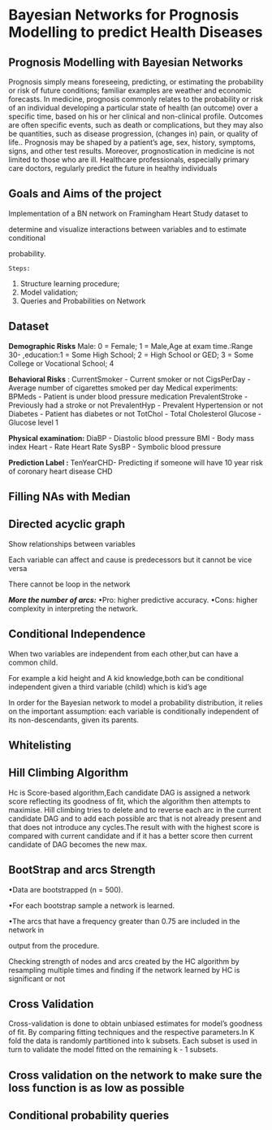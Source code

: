 # Bayesian Networks for Prognosis Modelling to predict Health Diseases


## Prognosis Modelling with Bayesian Networks

Prognosis simply means foreseeing, predicting, or estimating the probability or risk of future conditions; familiar examples
are weather and economic forecasts. In medicine, prognosis commonly relates to the probability or risk of an individual
developing a particular state of health (an outcome) over a specific time, based on his or her clinical and non-clinical profile.
Outcomes are often specific events, such as death or complications, but they may also be quantities, such as disease
progression, (changes in) pain, or quality of life.. Prognosis may be shaped by a patient’s age, sex, history, symptoms,
signs, and other test results. Moreover, prognostication in medicine is not limited to those who are ill. Healthcare
professionals, especially primary care doctors, regularly predict the future in healthy individuals


## Goals and Aims of the project

Implementation of a BN network on Framingham Heart Study dataset to

determine and visualize interactions between variables and to estimate conditional

probability.

```
Steps:
```
1. Structure learning procedure;
2. Model validation;
3. Queries and Probabilities on Network


## Dataset

**Demographic Risks** Male: 0 = Female; 1 = Male,Age at exam time.:Range 30-
,education:1 = Some High School; 2 = High School or GED; 3 = Some College or
Vocational School; 4

**Behavioral Risks** : CurrentSmoker - Current smoker or not CigsPerDay - Average
number of cigarettes smoked per day Medical experiments: BPMeds - Patient is
under blood pressure medication PrevalentStroke - Previously had a stroke or not
PrevalentHyp - Prevalent Hypertension or not Diabetes - Patient has diabetes or
not TotChol - Total Cholesterol Glucose - Glucose level 1

**Physical examination:** DiaBP - Diastolic blood pressure BMI - Body mass index
Heart - Rate Heart Rate SysBP - Symbolic blood pressure

**Prediction Label :** TenYearCHD- Predicting if someone will have 10 year risk of
coronary heart disease CHD


## Filling NAs with Median


## Directed acyclic graph

Show relationships between variables

Each variable can affect and cause is predecessors but it cannot be vice versa

There cannot be loop in the network


**_More the number of arcs:_**
•Pro: higher predictive accuracy.
•Cons: higher complexity in
interpreting the network.


## Conditional Independence

When two variables are independent from each other,but can have a common
child.

For example a kid height and A kid knowledge,both can be conditional
independent given a third variable (child) which is kid’s age

In order for the Bayesian network to model a probability distribution, it relies on the
important assumption: each variable is conditionally independent of its
non-descendants, given its parents.


## Whitelisting


## Hill Climbing Algorithm

Hc is Score-based algorithm,Each candidate DAG is assigned a network score
reflecting its goodness of fit, which the algorithm then attempts to maximise. Hill
climbing tries to delete and to reverse each arc in the current candidate DAG and
to add each possible arc that is not already present and that does not introduce
any cycles.The result with with the highest score is compared with current
candidate and if it has a better score then current candidate of DAG becomes the
new max.



## BootStrap and arcs Strength

•Data are bootstrapped (n = 500).

•For each bootstrap sample a network is learned.

•The arcs that have a frequency greater than 0.75 are included in the network in

output from the procedure.

Checking strength of nodes and arcs created by the HC algorithm by resampling
multiple times and finding if the network learned by HC is significant or not



## Cross Validation

Cross-validation is done to obtain unbiased estimates for model’s goodness of fit.
By comparing fitting techniques and the respective parameters.In K fold the data
is randomly partitioned into k subsets. Each subset is used in turn to validate the
model fitted on the remaining k - 1 subsets.


## Cross validation on the network to make sure the loss  function is as low as possible



## Conditional probability queries 
